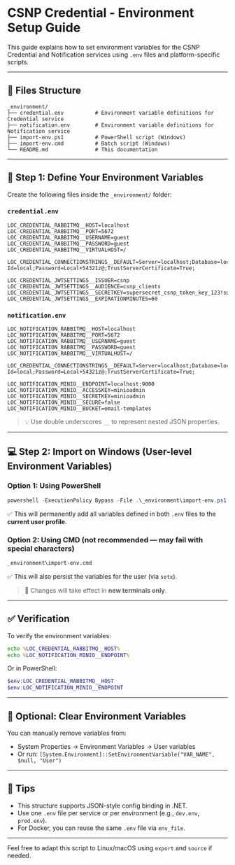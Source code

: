 # CSNP Credential - Environment Setup Guide

This guide explains how to set environment variables for the CSNP Credential and Notification services using `.env` files and platform-specific scripts.

---

## 📁 Files Structure

```
_environment/
├── credential.env          # Environment variable definitions for Credential service
├── notification.env        # Environment variable definitions for Notification service
├── import-env.ps1          # PowerShell script (Windows)
├── import-env.cmd          # Batch script (Windows)
└── README.md               # This documentation
```

---

## 🔧 Step 1: Define Your Environment Variables

Create the following files inside the `_environment/` folder:

### `credential.env`
```env
LOC_CREDENTIAL_RABBITMQ__HOST=localhost
LOC_CREDENTIAL_RABBITMQ__PORT=5672
LOC_CREDENTIAL_RABBITMQ__USERNAME=guest
LOC_CREDENTIAL_RABBITMQ__PASSWORD=guest
LOC_CREDENTIAL_RABBITMQ__VIRTUALHOST=/

LOC_CREDENTIAL_CONNECTIONSTRINGS__DEFAULT=Server=localhost;Database=local_csnp_credential;User Id=local;Password=Local+54321z@;TrustServerCertificate=True;

LOC_CREDENTIAL_JWTSETTINGS__ISSUER=csnp
LOC_CREDENTIAL_JWTSETTINGS__AUDIENCE=csnp_clients
LOC_CREDENTIAL_JWTSETTINGS__SECRETKEY=supersecret_csnp_token_key_123!supersecret_csnp_token_key_123!
LOC_CREDENTIAL_JWTSETTINGS__EXPIRATIONMINUTES=60
```

### `notification.env`
```env
LOC_NOTIFICATION_RABBITMQ__HOST=localhost
LOC_NOTIFICATION_RABBITMQ__PORT=5672
LOC_NOTIFICATION_RABBITMQ__USERNAME=guest
LOC_NOTIFICATION_RABBITMQ__PASSWORD=guest
LOC_NOTIFICATION_RABBITMQ__VIRTUALHOST=/

LOC_CREDENTIAL_CONNECTIONSTRINGS__DEFAULT=Server=localhost;Database=local_csnp_notification;User Id=local;Password=Local+54321z@;TrustServerCertificate=True;

LOC_NOTIFICATION_MINIO__ENDPOINT=localhost:9000
LOC_NOTIFICATION_MINIO__ACCESSKEY=minioadmin
LOC_NOTIFICATION_MINIO__SECRETKEY=minioadmin
LOC_NOTIFICATION_MINIO__SECURE=false
LOC_NOTIFICATION_MINIO__BUCKET=email-templates
```

> 💡 Use double underscores `__` to represent nested JSON properties.

---

## 💻 Step 2: Import on Windows (User-level Environment Variables)

### Option 1: Using PowerShell

```powershell
powershell -ExecutionPolicy Bypass -File .\_environment\import-env.ps1
```

✅ This will permanently add all variables defined in both `.env` files to the **current user profile**.

### Option 2: Using CMD (not recommended — may fail with special characters)

```cmd
_environment\import-env.cmd
```

✅ This will also persist the variables for the user (via `setx`).

> 📝 Changes will take effect in **new terminals only**.

---

## ✅ Verification

To verify the environment variables:

```cmd
echo %LOC_CREDENTIAL_RABBITMQ__HOST%
echo %LOC_NOTIFICATION_MINIO__ENDPOINT%
```

Or in PowerShell:

```powershell
$env:LOC_CREDENTIAL_RABBITMQ__HOST
$env:LOC_NOTIFICATION_MINIO__ENDPOINT
```

---

## 🧹 Optional: Clear Environment Variables

You can manually remove variables from:

- System Properties → Environment Variables → User variables
- Or run: `[System.Environment]::SetEnvironmentVariable("VAR_NAME", $null, "User")`

---

## 🧪 Tips

- This structure supports JSON-style config binding in .NET.
- Use one `.env` file per service or per environment (e.g., `dev.env`, `prod.env`).
- For Docker, you can reuse the same `.env` file via `env_file`.

---

Feel free to adapt this script to Linux/macOS using `export` and `source` if needed.

